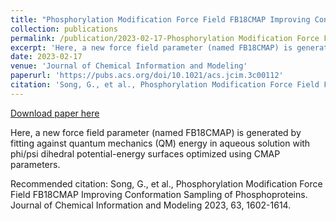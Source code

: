 ```yaml
---
title: "Phosphorylation Modification Force Field FB18CMAP Improving Conformation Sampling of Phosphoproteins"
collection: publications
permalink: /publication/2023-02-17-Phosphorylation Modification Force Field FB18CMAP Improving Conformation Sampling of Phosphoproteins
excerpt: 'Here, a new force field parameter (named FB18CMAP) is generated by fitting against quantum mechanics (QM) energy in aqueous solution with phi/psi dihedral potential-energy surfaces optimized using CMAP parameters.'
date: 2023-02-17
venue: 'Journal of Chemical Information and Modeling'
paperurl: 'https://pubs.acs.org/doi/10.1021/acs.jcim.3c00112'
citation: 'Song, G., et al., Phosphorylation Modification Force Field FB18CMAP Improving Conformation Sampling of Phosphoproteins. Journal of Chemical Information and Modeling 2023, 63, 1602-1614.'
---
```


<a href='https://pubs.acs.org/doi/10.1021/acs.jcim.3c00112'>Download paper here</a>

Here, a new force field parameter (named FB18CMAP) is generated by fitting against quantum mechanics (QM) energy in aqueous solution with phi/psi dihedral potential-energy surfaces optimized using CMAP parameters.

Recommended citation: Song, G., et al., Phosphorylation Modification Force Field FB18CMAP Improving Conformation Sampling of Phosphoproteins. Journal of Chemical Information and Modeling 2023, 63, 1602-1614.